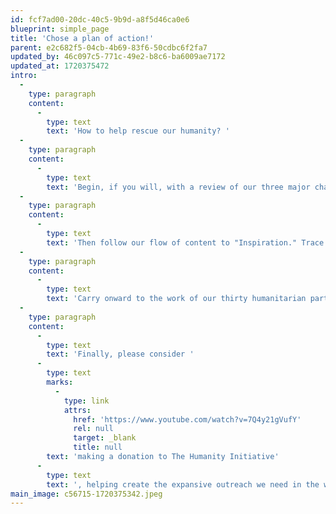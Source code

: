 ```yaml
---
id: fcf7ad00-20dc-40c5-9b9d-a8f5d46ca0e6
blueprint: simple_page
title: 'Chose a plan of action!'
parent: e2c682f5-04cb-4b69-83f6-50cdbc6f2fa7
updated_by: 46c097c5-771c-49e2-b8c6-ba6009ae7172
updated_at: 1720375472
intro:
  -
    type: paragraph
    content:
      -
        type: text
        text: 'How to help rescue our humanity? '
  -
    type: paragraph
    content:
      -
        type: text
        text: 'Begin, if you will, with a review of our three major challenges: ending war, solving climate change, saving democracy. '
  -
    type: paragraph
    content:
      -
        type: text
        text: 'Then follow our flow of content to "Inspiration." Trace the intriguing challenges of positive change. Get to know the leaders, changemakers, artists, scientists, educators, and just folks who courageously and creatively enlighten humanity''s way forward.  '
  -
    type: paragraph
    content:
      -
        type: text
        text: 'Carry onward to the work of our thirty humanitarian partners, investigating the challenges and successes of leading non-profits that toil in the trenches of necessary change. Consider too their volunteer opportunities. Most importantly, along the way, figure where and how you can best chart a personal course of positive  action. '
  -
    type: paragraph
    content:
      -
        type: text
        text: 'Finally, please consider '
      -
        type: text
        marks:
          -
            type: link
            attrs:
              href: 'https://www.youtube.com/watch?v=7Q4y21gVufY'
              rel: null
              target: _blank
              title: null
        text: 'making a donation to The Humanity Initiative'
      -
        type: text
        text: ', helping create the expansive outreach we need in the weeks and years ahead  --   fostering an Earth-changing new voice of humanity!'
main_image: c56715-1720375342.jpeg
---
```

